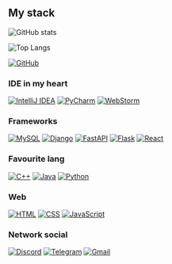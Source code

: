 ## My stack
![GitHub stats](https://github-readme-stats.vercel.app/api?username=PROF1TE&show_icons=true&theme=transparent)

![Top Langs](https://github-readme-stats.vercel.app/api/top-langs/?username=anuraghazra&layout=compact)


[![GitHub](https://img.shields.io/badge/GitHub-%23121011.svg?logo=github&logoColor=white)](#)

### IDE in my heart
[![IntelliJ IDEA](https://img.shields.io/badge/IntelliJIDEA-000000.svg?logo=intellij-idea&logoColor=white)](#)
[![PyCharm](https://img.shields.io/badge/PyCharm-000?logo=pycharm&logoColor=fff)](#)
[![WebStorm](https://img.shields.io/badge/WebStorm-000?logo=webstorm&logoColor=fff)](#)

### Frameworks
[![MySQL](https://img.shields.io/badge/MySQL-4479A1?logo=mysql&logoColor=fff)](#)
[![Django](https://img.shields.io/badge/Django-%23092E20.svg?logo=django&logoColor=white)](#)
[![FastAPI](https://img.shields.io/badge/FastAPI-009485.svg?logo=fastapi&logoColor=white)](#)
[![Flask](https://img.shields.io/badge/Flask-000?logo=flask&logoColor=fff)](#)
[![React](https://img.shields.io/badge/React-%2320232a.svg?logo=react&logoColor=%2361DAFB)](#)

### Favourite lang
[![C++](https://img.shields.io/badge/C++-%2300599C.svg?logo=c%2B%2B&logoColor=white)](#)
[![Java](https://img.shields.io/badge/Java-%23ED8B00.svg?logo=openjdk&logoColor=white)](#)
[![Python](https://img.shields.io/badge/Python-3776AB?logo=python&logoColor=fff)](#)

### Web
[![HTML](https://img.shields.io/badge/HTML-%23E34F26.svg?logo=html5&logoColor=white)](#)
[![CSS](https://img.shields.io/badge/CSS-1572B6?logo=css3&logoColor=fff)](#)
[![JavaScript](https://img.shields.io/badge/JavaScript-F7DF1E?logo=javascript&logoColor=000)](#)


### Network social
[![Discord](https://img.shields.io/badge/Discord-%235865F2.svg?&logo=discord&logoColor=white)](#)
[![Telegram](https://img.shields.io/badge/Telegram-2CA5E0?logo=telegram&logoColor=white)](#)
[![Gmail](https://img.shields.io/badge/Gmail-D14836?logo=gmail&logoColor=white)](#)
